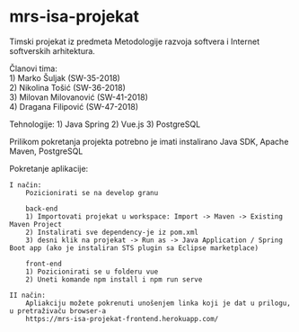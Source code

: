 ﻿# mrs-isa-projekat

Timski projekat iz predmeta Metodologije razvoja softvera i Internet softverskih arhitektura.

Članovi tima:  
	1) Marko Šuljak (SW-35-2018)  
	2) Nikolina Tošić (SW-36-2018)  
	3) Milovan Milovanović (SW-41-2018)  
	4) Dragana Filipović (SW-47-2018)  
	
Tehnologije:
	1) Java Spring
	2) Vue.js
	3) PostgreSQL
	
Prilikom pokretanja projekta potrebno je imati instalirano Java SDK, Apache Maven, PostgreSQL

Pokretanje aplikacije:
	
	I način:
		Pozicionirati se na develop granu
		
		back-end
		1) Importovati projekat u workspace: Import -> Maven -> Existing Maven Project
		2) Instalirati sve dependency-je iz pom.xml
		3) desni klik na projekat -> Run as -> Java Application / Spring Boot app (ako je instaliran STS plugin sa Eclipse marketplace)
		
		front-end
		1) Pozicionirati se u folderu vue
		2) Uneti komande npm install i npm run serve
		
	II način: 
		Apliakciju možete pokrenuti unošenjem linka koji je dat u prilogu, u pretraživaču browser-a 
		https://mrs-isa-projekat-frontend.herokuapp.com/
	
	
	
